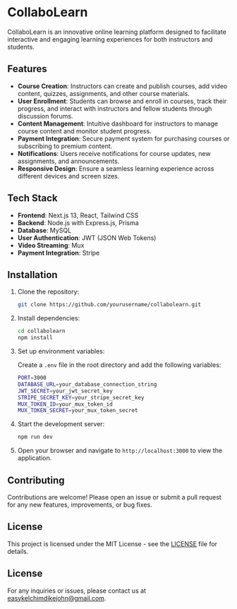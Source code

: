# CollaboLearn

CollaboLearn is an innovative online learning platform designed to facilitate interactive and engaging learning experiences for both instructors and students.

## Features

- **Course Creation**: Instructors can create and publish courses, add video content, quizzes, assignments, and other course materials.
- **User Enrollment**: Students can browse and enroll in courses, track their progress, and interact with instructors and fellow students through discussion forums.
- **Content Management**: Intuitive dashboard for instructors to manage course content and monitor student progress.
- **Payment Integration**: Secure payment system for purchasing courses or subscribing to premium content.
- **Notifications**: Users receive notifications for course updates, new assignments, and announcements.
- **Responsive Design**: Ensure a seamless learning experience across different devices and screen sizes.

## Tech Stack

- **Frontend**: Next.js 13, React, Tailwind CSS
- **Backend**: Node.js with Express.js, Prisma
- **Database**: MySQL
- **User Authentication**: JWT (JSON Web Tokens)
- **Video Streaming**: Mux
- **Payment Integration**: Stripe

## Installation

1. Clone the repository:

   ```bash
   git clone https://github.com/yourusername/collabolearn.git

2. Install dependencies:

   ```bash
   cd collabolearn
   npm install
   ```

3. Set up environment variables:

   Create a `.env` file in the root directory and add the following variables:

    ```bash
    PORT=3000
    DATABASE_URL=your_database_connection_string
    JWT_SECRET=your_jwt_secret_key
    STRIPE_SECRET_KEY=your_stripe_secret_key
    MUX_TOKEN_ID=your_mux_token_id
    MUX_TOKEN_SECRET=your_mux_token_secret
    ```

4. Start the development server:

   ```bash
   npm run dev
   ```

5. Open your browser and navigate to `http://localhost:3000` to view the application.

## Contributing

Contributions are welcome! Please open an issue or submit a pull request for any new features, improvements, or bug fixes.

## License

This project is licensed under the MIT License - see the [LICENSE](LICENSE) file for details.

## License

For any inquiries or issues, please contact us at [easykelchimdikejohn@gmail.com](mailto:easykelchimdikejohn@gmail.com).
